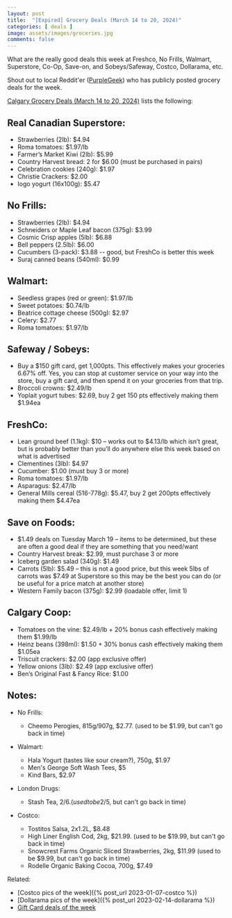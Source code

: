 ```yaml
---
layout: post
title:  "[Expired] Grocery Deals (March 14 to 20, 2024)"
categories: [ deals ]
image: assets/images/groceries.jpg
comments: false
---
```


What are the really good deals this week at Freshco, No Frills, Walmart, Superstore, Co-Op, Save-on, and Sobeys/Safeway, Costco, Dollarama, etc.

Shout out to local Reddit'er ([PurpleGeek](https://www.reddit.com/user/PurpleGeek/)) who has publicly posted grocery deals for the week.

[Calgary Grocery Deals (March 14 to 20, 2024)](https://www.reddit.com/r/Calgary/comments/1be42k7/calgary_grocery_deals_march_14_to_20_2024/) lists the following:

## Real Canadian Superstore:
- Strawberries (2lb): $4.94
- Roma tomatoes: $1.97/lb
- Farmer’s Market Kiwi (2lb): $5.99
- Country Harvest bread: 2 for $6.00 (must be purchased in pairs)
- Celebration cookies (240g): $1.97
- Christie Crackers: $2.00
- Iogo yogurt (16x100g): $5.47

## No Frills:
- Strawberries (2lb): $4.94
- Schneiders or Maple Leaf bacon (375g): $3.99
- Cosmic Crisp apples (5lb): $6.88
- Bell peppers (2.5lb): $6.00
- Cucumbers (3-pack): $3.88 -- good, but FreshCo is better this week
- Suraj canned beans (540ml): $0.99

## Walmart:
- Seedless grapes (red or green): $1.97/lb
- Sweet potatoes: $0.74/lb
- Beatrice cottage cheese (500g): $2.97
- Celery: $2.77
- Roma tomatoes: $1.97/lb

## Safeway / Sobeys:
- Buy a $150 gift card, get 1,000pts. This effectively makes your groceries 6.67% off. Yes, you can stop at customer service on your way into the store, buy a gift card, and then spend it on your groceries from that trip.
- Broccoli crowns: $2.49/lb
- Yoplait yogurt tubes: $2.69, buy 2 get 150 pts effectively making them $1.94ea

## FreshCo:
- Lean ground beef (1.1kg): $10 – works out to $4.13/lb which isn’t great, but is probably better than you’ll do anywhere else this week based on what is advertised
- Clementines (3lb): $4.97
- Cucumber: $1.00 (must buy 3 or more)
- Roma tomatoes: $1.97/lb
- Asparagus: $2.47/lb
- General Mills cereal (516-778g): $5.47, buy 2 get 200pts effectively making them $4.47ea

## Save on Foods:
- $1.49 deals on Tuesday March 19 – items to be determined, but these are often a good deal if they are something that you need/want
- Country Harvest break: $2.99, must purchase 3 or more
- Iceberg garden salad (340g): $1.49
- Carrots (5lb): $5.49 – this is not a good price, but this week 5lbs of carrots was $7.49 at Superstore so this may be the best you can do (or be useful for a price match at another store)
- Western Family bacon (375g): $2.99 (loadable offer, limit 1)

## Calgary Coop:
- Tomatoes on the vine: $2.49/lb + 20% bonus cash effectively making them $1.99/lb
- Heinz beans (398ml): $1.50 + 30% bonus cash effectively making them $1.05ea
- Triscuit crackers: $2.00 (app exclusive offer)
- Yellow onions (3lb): $2.49 (app exclusive offer)
- Ben’s Original Fast & Fancy Rice: $1.00

## Notes:
- No Frills:
    - Cheemo Perogies, 815g/907g, $2.77. (used to be $1.99, but can't go back in time)

- Walmart:
    - Hala Yogurt (tastes like sour cream?), 750g, $1.97
    - Men's George Soft Wash Tees, $5
    - Kind Bars, $2.97

- London Drugs:
    - Stash Tea, 2/$6.  (used to be 2/$5, but can't go back in time)

- Costco:
    - Tostitos Salsa, 2x1.2L, $8.48
    - High Liner English Cod, 2kg, $21.99. (used to be $19.99, but can't go back in time)
    - Snowcrest Farms Organic Sliced Strawberries, 2kg, $11.99 (used to be $9.99, but can't go back in time)
    - Rodelle Organic Baking Cocoa, 700g, $7.49

Related:
 - [Costco pics of the week]({% post_url 2023-01-07-costco %})
 - [Dollarama pics of the week]({% post_url 2023-02-14-dollarama %})
 - [Gift Card deals of the week](https://forums.redflagdeals.com/various-retailers-gift-cards-deals-discounts-2024-2666408)

 